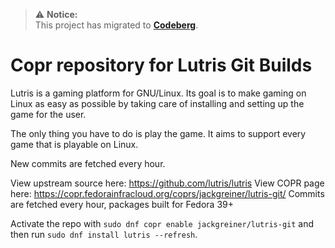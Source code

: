 > ⚠️ **Notice:**  
> This project has migrated to **[Codeberg](https://codeberg.org/Synchro/copr-lutris-git)**. 

# Copr repository for Lutris Git Builds

Lutris is a gaming platform for GNU/Linux. Its goal is to make gaming on Linux as easy as possible by taking care of installing and setting up the game for the user. 

The only thing you have to do is play the game. It aims to support every game that is playable on Linux.

New commits are fetched every hour.

View upstream source here: https://github.com/lutris/lutris
View COPR page here: https://copr.fedorainfracloud.org/coprs/jackgreiner/lutris-git/
Commits are fetched every hour, packages built for Fedora 39+

Activate the repo with `sudo dnf copr enable jackgreiner/lutris-git` and then run `sudo dnf install lutris --refresh`.
